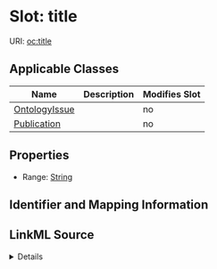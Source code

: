

# Slot: title

URI: [oc:title](http://w3id.org/ontogpt/ontology-class-templatetitle)



<!-- no inheritance hierarchy -->





## Applicable Classes

| Name | Description | Modifies Slot |
| --- | --- | --- |
| [OntologyIssue](OntologyIssue.md) |  |  no  |
| [Publication](Publication.md) |  |  no  |







## Properties

* Range: [String](String.md)





## Identifier and Mapping Information








## LinkML Source

<details>
```yaml
name: title
alias: title
domain_of:
- OntologyIssue
- Publication
range: string

```
</details>